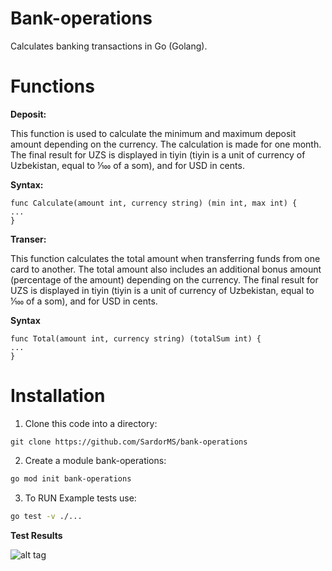 # Bank-operations
Сalculates banking transactions in Go (Golang).

# Functions

**Deposit:**

This function is used to calculate the minimum and maximum deposit amount depending on the currency. The calculation is made for one month. The final result for UZS is displayed in tiyin (tiyin is a unit of currency of Uzbekistan, equal to 1⁄100 of a som), and for USD in cents.

**Syntax:**
```
func Calculate(amount int, currency string) (min int, max int) {
...
}
```

**Transer:**

This function calculates the total amount when transferring funds from one card to another. The total amount also includes an additional bonus amount (percentage of the amount) depending on the currency. The final result for UZS is displayed in tiyin (tiyin is a unit of currency of Uzbekistan, equal to 1⁄100 of a som), and for USD in cents.

**Syntax**
```
func Total(amount int, currency string) (totalSum int) {
...
}
```



# Installation

1. Clone this code into a directory:
 ```
 git clone https://github.com/SardorMS/bank-operations
 ```

2. Create a module bank-operations:
 
 ```sh
 go mod init bank-operations
 ``` 
 
3. To RUN Example tests use:
```sh
go test -v ./...
```

**Test Results**

![alt tag]()
